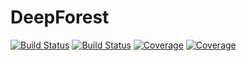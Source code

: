 # DeepForest

[![Build Status](https://travis-ci.com/shalinkpatel/DeepForest.jl.svg?branch=master)](https://travis-ci.com/shalinkpatel/DeepForest.jl)
[![Build Status](https://ci.appveyor.com/api/projects/status/github/shalinkpatel/DeepForest.jl?svg=true)](https://ci.appveyor.com/project/shalinkpatel/DeepForest-jl)
[![Coverage](https://codecov.io/gh/shalinkpatel/DeepForest.jl/branch/master/graph/badge.svg)](https://codecov.io/gh/shalinkpatel/DeepForest.jl)
[![Coverage](https://coveralls.io/repos/github/shalinkpatel/DeepForest.jl/badge.svg?branch=master)](https://coveralls.io/github/shalinkpatel/DeepForest.jl?branch=master)
